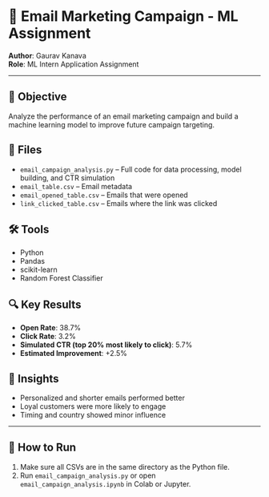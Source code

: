 # 📧 Email Marketing Campaign - ML Assignment

**Author**: Gaurav Kanava  
**Role**: ML Intern Application Assignment

---

## 🧠 Objective
Analyze the performance of an email marketing campaign and build a machine learning model to improve future campaign targeting.

## 📁 Files
- `email_campaign_analysis.py` – Full code for data processing, model building, and CTR simulation
- `email_table.csv` – Email metadata
- `email_opened_table.csv` – Emails that were opened
- `link_clicked_table.csv` – Emails where the link was clicked

## 🛠️ Tools
- Python
- Pandas
- scikit-learn
- Random Forest Classifier

## 🔍 Key Results
- **Open Rate**: 38.7%  
- **Click Rate**: 3.2%  
- **Simulated CTR (top 20% most likely to click)**: 5.7%  
- **Estimated Improvement**: +2.5%

## 🧾 Insights
- Personalized and shorter emails performed better
- Loyal customers were more likely to engage
- Timing and country showed minor influence

---

## 📌 How to Run
1. Make sure all CSVs are in the same directory as the Python file.
2. Run `email_campaign_analysis.py` or open `email_campaign_analysis.ipynb` in Colab or Jupyter.

